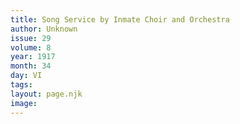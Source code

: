```yaml
---
title: Song Service by Inmate Choir and Orchestra
author: Unknown
issue: 29
volume: 8
year: 1917
month: 34
day: VI
tags:
layout: page.njk
image:
---
```



